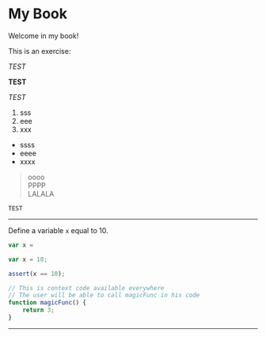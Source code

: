 # My Book

Welcome in my book!


This is an exercise:

*TEST*

**TEST**

_TEST_

1. sss
2. eee
3. xxx
    

- ssss
- eeee
- xxxx
    
> oooo    
> PPPP    
> LALALA

`TEST`


---

Define a variable `x` equal to 10.

```js
var x =
```

```js
var x = 10;
```

```js
assert(x == 10);
```

```js
// This is context code available everywhere
// The user will be able to call magicFunc in his code
function magicFunc() {
    return 3;
}
```


---
